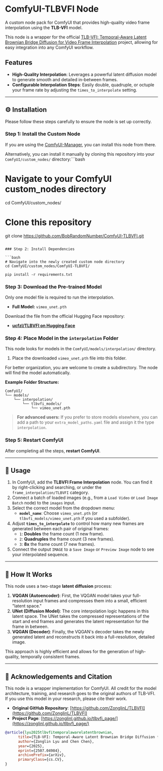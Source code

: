 # ComfyUI-TLBVFI Node

A custom node pack for ComfyUI that provides high-quality video frame interpolation using the **TLB-VFI** model.

This node is a wrapper for the official [TLB-VFI: Temporal-Aware Latent Brownian Bridge Diffusion for Video Frame Interpolation](https://github.com/ZonglinL/TLBVFI) project, allowing for easy integration into any ComfyUI workflow.

## Features
-   **High-Quality Interpolation**: Leverages a powerful latent diffusion model to generate smooth and detailed in-between frames.
-   **Configurable Interpolation Steps**: Easily double, quadruple, or octuple your frame rate by adjusting the `times_to_interpolate` setting.

---

## ⚙️ Installation

Please follow these steps carefully to ensure the node is set up correctly.

### Step 1: Install the Custom Node
If you are using the [ComfyUI-Manager](https://github.com/ltdrdata/ComfyUI-Manager), you can install this node from there.

Alternatively, you can install it manually by cloning this repository into your `ComfyUI/custom_nodes/` directory:```bash
# Navigate to your ComfyUI custom_nodes directory
cd ComfyUI/custom_nodes/

# Clone this repository
git clone https://github.com/BobRandomNumber/ComfyUI-TLBVFI.git
```

### Step 2: Install Dependencies

```bash
# Navigate into the newly created custom node directory
cd ComfyUI/custom_nodes/ComfyUI-TLBVFI/

pip install -r requirements.txt
```

### Step 3: Download the Pre-trained Model
Only one model file is required to run the interpolation.
- **Full Model:** `vimeo_unet.pth`

Download the file from the official Hugging Face repository:
-   **[ucfzl/TLBVFI on Hugging Face](https://huggingface.co/ucfzl/TLBVFI/tree/main)**

### Step 4: Place Model in the `interpolation` Folder
This node looks for models in the `ComfyUI/models/interpolation/` directory.

1.  Place the downloaded `vimeo_unet.pth` file into this folder.

For better organization, you are welcome to create a subdirectory. The node will find the model automatically.

**Example Folder Structure:**
```
ComfyUI/
└── models/
    └── interpolation/
        └── tlbvfi_models/
            └── vimeo_unet.pth
```

> **For advanced users:** If you prefer to store models elsewhere, you can add a path to your `extra_model_paths.yaml` file and assign it the type `interpolation`.

### Step 5: Restart ComfyUI
After completing all the steps, **restart ComfyUI**.

---

## 🚀 Usage

1.  In ComfyUI, add the **TLBVFI Frame Interpolation** node. You can find it by right-clicking and searching, or under the `frame_interpolation/TLBVFI` category.
2.  Connect a batch of loaded images (e.g., from a `Load Video` or `Load Image Batch` node) to the `images` input.
3.  Select the correct model from the dropdown menu:
    *   **`model_name`**: Choose `vimeo_unet.pth` (or `tlbvfi_models/vimeo_unet.pth` if you used a subfolder).
4.  Adjust **`times_to_interpolate`** to control how many new frames are generated between each pair of original frames:
    *   `1`: **Doubles** the frame count (1 new frame).
    *   `2`: **Quadruples** the frame count (3 new frames).
    *   `3`: **8x** the frame count (7 new frames).
5.  Connect the output `IMAGE` to a `Save Image` or `Preview Image` node to see your interpolated sequence.

---

## 🧠 How It Works

This node uses a two-stage **latent diffusion** process:

1.  **VQGAN (Autoencoder)**: First, the VQGAN model takes your full-resolution input frames and compresses them into a small, efficient "latent space."
2.  **UNet (Diffusion Model)**: The core interpolation logic happens in this latent space. The UNet takes the compressed representations of the start and end frames and generates the latent representation for the frame in between.
3.  **VQGAN (Decoder)**: Finally, the VQGAN's decoder takes the newly generated latent and reconstructs it back into a full-resolution, detailed image.

This approach is highly efficient and allows for the generation of high-quality, temporally consistent frames.

---

## 🙏 Acknowledgements and Citation

This node is a wrapper implementation for ComfyUI. All credit for the model architecture, training, and research goes to the original authors of TLB-VFI. If you use this model in your research, please cite their work.

-   **Original GitHub Repository**: [https://github.com/ZonglinL/TLBVFI](https://github.com/ZonglinL/TLBVFI)
-   **Project Page**: [https://zonglinl.github.io/tlbvfi_page/](https://zonglinl.github.io/tlbvfi_page/)

```bibtex
@article{lyu2025tlbvfitemporalawarelatentbrownian,
      title={TLB-VFI: Temporal-Aware Latent Brownian Bridge Diffusion for Video Frame Interpolation}, 
      author={Zonglin Lyu and Chen Chen},
      year={2025},
      eprint={2507.04984},
      archivePrefix={arXiv},
      primaryClass={cs.CV},
}
```
